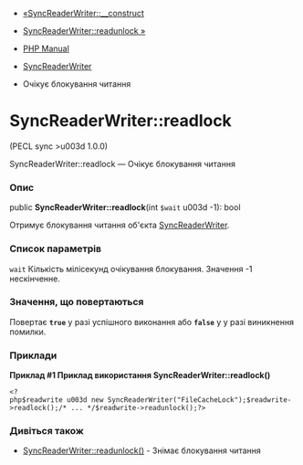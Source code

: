 - [«SyncReaderWriter::\_\_construct](syncreaderwriter.construct.md)
- [SyncReaderWriter::readunlock »](syncreaderwriter.readunlock.md)

- [PHP Manual](index.md)
- [SyncReaderWriter](class.syncreaderwriter.md)
- Очікує блокування читання

# SyncReaderWriter::readlock

(PECL sync \>u003d 1.0.0)

SyncReaderWriter::readlock — Очікує блокування читання

### Опис

public **SyncReaderWriter::readlock**(int `$wait` u003d -1): bool

Отримує блокування читання об'єкта
[SyncReaderWriter](class.syncreaderwriter.md).

### Список параметрів

`wait`
Кількість мілісекунд очікування блокування. Значення -1 нескінченне.

### Значення, що повертаються

Повертає **`true`** у разі успішного виконання або **`false`** у
у разі виникнення помилки.

### Приклади

**Приклад #1 Приклад використання **SyncReaderWriter::readlock()****

` <?php$readwrite u003d new SyncReaderWriter("FileCacheLock");$readwrite->readlock();/* ... */$readwrite->readunlock();?> `

### Дивіться також

- [SyncReaderWriter::readunlock()](syncreaderwriter.readunlock.md) -
Знімає блокування читання
